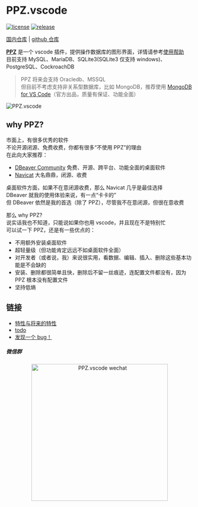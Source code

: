 # PPZ.vscode
[![license](https://img.shields.io/github/license/ppz-pro/ppz.vscode)](https://github.com/ppz-pro/ppz.vscode/blob/main/LICENSE)
[![release](https://img.shields.io/github/release/ppz-pro/ppz.vscode)](https://github.com/ppz-pro/ppz.vscode/releases)

[国内仓库](https://gitee.com/ppz-pro/ppz.vscode) | [github 仓库](https://github.com/ppz-pro/ppz.vscode)

[**PPZ**](https://marketplace.visualstudio.com/items?itemName=ppz.ppz) 是一个 vscode 插件，提供操作数据库的图形界面，详情请参考[使用帮助](https://github.com/ppz-pro/ppz.vscode/wiki/%E4%BD%BF%E7%94%A8%E5%B8%AE%E5%8A%A9)  
目前支持 MySQL、MariaDB、SQLite3(SQLite3 仅支持 windows)、PostgreSQL、CockroachDB  

> PPZ 将来会支持 Oracledb、MSSQL  
> 但目前不考虑支持非关系型数据库，比如 MongoDB，推荐使用 [MongoDB for VS Code](https://github.com/mongodb-js/vscode)（官方出品，质量有保证、功能全面）

![PPZ.vscode](https://files20220620.oss-cn-shanghai.aliyuncs.com/ppz.vscode.gif)

## why PPZ?
市面上，有很多优秀的软件  
不论开源闭源、免费收费，你都有很多“不使用 PPZ”的理由  
在此向大家推荐：
+ [DBeaver Community](https://dbeaver.io/) 免费、开源、跨平台、功能全面的桌面软件
+ [Navicat](https://navicat.com.cn/) 大名鼎鼎，闭源、收费

桌面软件方面，如果不在意闭源收费，那么 Navicat 几乎是最佳选择  
DBeaver 就我的使用体验来说，有一点“卡卡的”  
但 DBeaver 依然是我的首选（除了 PPZ），尽管我不在意闭源，但很在意收费  

那么 why PPZ?  
说实话我也不知道，只能说如果你也用 vscode，并且现在不是特别忙  
可以试一下 PPZ，还是有一些优点的：
+ 不用额外安装桌面软件
+ 超轻量级（但功能肯定远远不如桌面软件全面）
+ 对开发者（或者说，我）来说很实用，看数据、编辑、插入、删除这些基本功能是不会缺的
+ 安装、删除都很简单且快，删除后不留一丝痕迹，连配置文件都没有，因为 PPZ 根本没有配置文件
+ 坚持低熵

## 链接
+ [特性与将来的特性](https://github.com/ppz-pro/ppz.vscode/wiki/%E7%89%B9%E6%80%A7%E4%B8%8E%E5%B0%86%E6%9D%A5%E7%9A%84%E7%89%B9%E6%80%A7)
+ [todo](https://github.com/ppz-pro/ppz.vscode/wiki/todo)
+ [发现一个 bug！](https://github.com/ppz-pro/ppz.vscode/issues)

##### 微信群
<div align="center">
<img src="https://files20220620.oss-cn-shanghai.aliyuncs.com/ppz.vscode.jpg" alt="PPZ.vscode wechat" width=368 />
</div>
